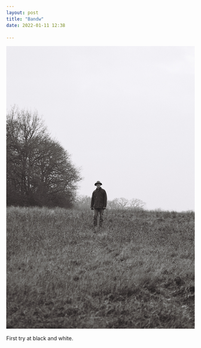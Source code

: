 ```yaml
---
layout: post
title: "Bandw"
date: 2022-01-11 12:38

---
```

![bandw](/images/fragments/bandw.JPG)

First try at black and white.
